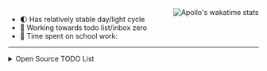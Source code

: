 <a href="https://github.com/anuraghazra/github-readme-stats">
  <img align="right"  src="https://github-readme-stats.vercel.app/api/wakatime?username=Apollonian&layout=compact" alt="Apollo's wakatime stats" />
</a>


<!-- 😄 Pronouns: they/any -->
- 🌓 Has relatively stable day/light cycle <!-- 🐱 Is nocturnal -->
- 🎯 Working towards todo list/inbox zero <!-- 🙁 Has trouble schelduing equally important tasks, throttles, and falls back to doing neither urgent nor important tasks. -->
- 📓 Time spent on school work:
<!-- 🧩 Coding in [Minecraft: Education Edition](https://education.minecraft.net/) -->

---

<details>
  <summary>Open Source TODO List</summary>

<a href="https://github.com/anuraghazra/github-readme-stats">
  <img align="right"  src="https://github-readme-stats.vercel.app/api?username=ApolloZhu&theme=gradient&bg_color=30,56CCF2,2F80ED&title_color=fff&text_color=fff&hide_rank=true" alt="Apollo's GitHub stats" />
</a>
  
  
  - 贡献代码/文档给 Swift 社区
    - [ ] Swift educational notes
    - [ ] KDE Connect iOS mentoring and maintanance
  - 更新咕咕咕的项目
    - [ ] [翻译/校对 CS193p](https://github.com/Apollonyan/CS193p-Developing-Apps-for-iOS-Spring-2020)
    - [ ] 发布 Dynamic Dark Mode 更新
    - [ ] 更新 BilibiliKit 对番剧封面的支持

</details>
